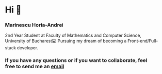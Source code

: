# Hi 👋

### Marinescu Horia-Andrei
  
   2nd Year Student at Faculty of Mathematics and Computer Science, University of Bucharest💻 
   Pursuing my dream of becoming a Front-end/Full-stack developer.
   
### If you have any questions or if you want to collaborate, feel free to send me an [email](horia.marinescu12@gmail.com)
